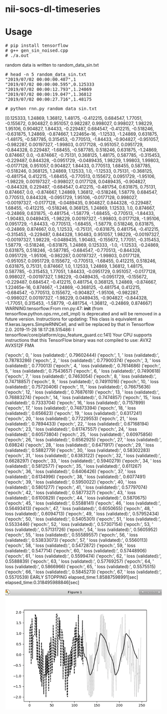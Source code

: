 # nii-socs-dl-timeseries 

# Usage

<pre>
# pip install tensorflow
# g++ gen_sin_noised.cpp
# ./a.out
</pre>

random data is written to random_data_sin.txt

<pre>
# head -n 5 random_data_sin.txt
"2019/07/02 00:00:00.487",1
"2019/07/02 00:00:00.595",0.125333
"2019/07/02 00:00:12.793",1.24869
"2019/07/02 00:00:19.047",1.36812
"2019/07/02 00:00:27.716",1.48175
</pre>

<pre>
# python rnn.py random_data_sin.txt
</pre>

[0.125333, 1.24869, 1.36812, 1.48175, -0.412215, 0.684547, 1.77051, -0.155672, 0.904827, 0.951057, 0.982287, 0.998027, 0.998027, 1.98229, 1.95106, 0.904827, 1.84433, -0.229487, 0.684547, -0.412215, -0.518246, -0.631875, 1.24869, -0.874667, 1.22465e-16, -1.12533, -1.24869, 0.631875, -1.48175, -0.587785, 0.315453, -0.770513, -1.84433, -0.904827, -0.951057, -0.982287, 0.00197327, -1.99803, 0.0177128, -0.951057, 0.0951729, -0.844328, 0.229487, -1.68455, -0.587785, 0.518246, 0.631875, -1.24869, 0.874667, 0.0, -0.874667, -0.75131, 0.368125, 1.48175, 0.587785, -0.315453, -0.229487, 0.844328, -0.0951729, -0.0489435, 1.98229, 1.99803, 1.99803, -0.0177128, 0.951057, 0.904827, 1.84433, 0.770513, 1.68455, 0.587785, -0.518246, 0.368125, 1.24869, 1.12533, 1.0, -1.12533, 0.75131, -0.368125, -0.481754, 0.412215, -1.68455, -0.770513, 0.155672, 0.0951729, -1.95106, -1.98229, 0.00197327, -0.998027, 0.0177128, 0.0489435, -0.904827, -0.844328, 0.229487, -0.684547, 0.412215, -0.481754, 0.631875, 0.75131, 0.874667, 0.0, -0.874667, 1.24869, 1.36812, -0.518246, 1.58779, 0.684547, 0.770513, 0.844328, -0.0951729, 1.95106, -0.0177128, 0.998027, -0.00197327, -0.0177128, -0.0489435, 0.904827, 0.844328, -0.229487, 1.68455, -0.412215, -0.518246, 0.368125, 1.24869, 1.12533, 1.0, 0.874667, -0.24869, 0.631875, -0.481754, -1.58779, -1.68455, -0.770513, -1.84433, -1.90483, 0.0489435, -1.98229, 0.00197327, -1.99803, 0.0177128, -1.95106, 0.0951729, -1.84433, -0.770513, -1.68455, -1.58779, 0.518246, 0.631875, -0.24869, 0.874667, 0.0, 1.12533, -0.75131, -0.631875, 0.481754, -0.412215, -0.315453, -0.229487, 0.844328, 1.90483, 0.951057, 1.98229, -0.00197327, -0.00197327, 1.98229, -0.0489435, 1.90483, -0.155672, 1.77051, -0.315453, 1.58779, -0.518246, -0.631875, 1.24869, 0.125333, -1.0, -1.12533, -0.24869, 0.631875, 0.518246, -0.587785, -0.684547, -0.770513, -0.844328, 0.0951729, -1.95106, -0.982287, 0.00197327, -1.99803, 0.0177128, -0.951057, 0.0951729, 0.155672, -0.770513, -1.68455, 0.412215, 0.518246, 0.631875, 0.75131, 0.874667, 1.0, 1.12533, 1.24869, 1.36812, 1.48175, 0.587785, -0.315453, 1.77051, 1.84433, -0.0951729, 0.951057, -0.0177128, 0.998027, -0.00197327, 1.98229, -0.0489435, -0.0951729, -0.155672, -0.229487, 0.684547, -0.412215, 0.481754, 0.368125, 1.24869, -0.874667, 1.22465e-16, 0.874667, -1.24869, -0.368125, -0.481754, 0.412215, -0.684547, -0.770513, 0.155672, -0.904827, -1.95106, -0.982287, -0.998027, 0.00197327, -1.98229, 0.0489435, -0.904827, -0.844328, -1.77051, 0.315453, -1.58779, -0.481754, -1.36812, -0.24869, 0.874667]
WARNING:tensorflow:From rnn.py:47: __init__ (from tensorflow.python.ops.rnn_cell_impl) is deprecated and will be removed in a future version.
Instructions for updating:
This class is equivalent as tf.keras.layers.SimpleRNNCell, and will be replaced by that in Tensorflow 2.0.
2019-11-28 18:17:28.515486: I tensorflow/core/platform/cpu_feature_guard.cc:141] Your CPU supports instructions that this TensorFlow binary was not compiled to use: AVX2 AVX512F FMA

('epoch:', 0, ' loss (validated):', 0.79602444)
('epoch:', 1, ' loss (validated):', 0.78783286)
('epoch:', 2, ' loss (validated):', 0.77900374)
('epoch:', 3, ' loss (validated):', 0.770013)
('epoch:', 4, ' loss (validated):', 0.7614686)
('epoch:', 5, ' loss (validated):', 0.7543657)
('epoch:', 6, ' loss (validated):', 0.7490618)
('epoch:', 7, ' loss (validated):', 0.7463054)
('epoch:', 8, ' loss (validated):', 0.74718857)
('epoch:', 9, ' loss (validated):', 0.74911016)
('epoch:', 10, ' loss (validated):', 0.75720406)
('epoch:', 11, ' loss (validated):', 0.76675636)
('epoch:', 12, ' loss (validated):', 0.7687619)
('epoch:', 13, ' loss (validated):', 0.76883274)
('epoch:', 14, ' loss (validated):', 0.7474857)
('epoch:', 15, ' loss (validated):', 0.7333704)
('epoch:', 16, ' loss (validated):', 0.7157899)
('epoch:', 17, ' loss (validated):', 0.74873394)
('epoch:', 18, ' loss (validated):', 0.656623)
('epoch:', 19, ' loss (validated):', 0.6317241)
('epoch:', 20, ' loss (validated):', 0.77229553)
('epoch:', 21, ' loss (validated):', 0.7894433)
('epoch:', 22, ' loss (validated):', 0.67168194)
('epoch:', 23, ' loss (validated):', 0.61747557)
('epoch:', 24, ' loss (validated):', 0.60573804)
('epoch:', 25, ' loss (validated):', 0.60975856)
('epoch:', 26, ' loss (validated):', 0.6562925)
('epoch:', 27, ' loss (validated):', 0.69824)
('epoch:', 28, ' loss (validated):', 0.6471917)
('epoch:', 29, ' loss (validated):', 0.5882779)
('epoch:', 30, ' loss (validated):', 0.58302283)
('epoch:', 31, ' loss (validated):', 0.6383122)
('epoch:', 32, ' loss (validated):', 0.6628297)
('epoch:', 33, ' loss (validated):', 0.5940279)
('epoch:', 34, ' loss (validated):', 0.5812577)
('epoch:', 35, ' loss (validated):', 0.611267)
('epoch:', 36, ' loss (validated):', 0.6406426)
('epoch:', 37, ' loss (validated):', 0.6134996)
('epoch:', 38, ' loss (validated):', 0.6077491)
('epoch:', 39, ' loss (validated):', 0.5950022)
('epoch:', 40, ' loss (validated):', 0.5801277)
('epoch:', 41, ' loss (validated):', 0.57797074)
('epoch:', 42, ' loss (validated):', 0.5877327)
('epoch:', 43, ' loss (validated):', 0.6100829)
('epoch:', 44, ' loss (validated):', 0.5870675)
('epoch:', 45, ' loss (validated):', 0.5588141)
('epoch:', 46, ' loss (validated):', 0.56493413)
('epoch:', 47, ' loss (validated):', 0.6050655)
('epoch:', 48, ' loss (validated):', 0.6094713)
('epoch:', 49, ' loss (validated):', 0.57952434)
('epoch:', 50, ' loss (validated):', 0.5405301)
('epoch:', 51, ' loss (validated):', 0.5533446)
('epoch:', 52, ' loss (validated):', 0.57307154)
('epoch:', 53, ' loss (validated):', 0.57131726)
('epoch:', 54, ' loss (validated):', 0.5605952)
('epoch:', 55, ' loss (validated):', 0.55589557)
('epoch:', 56, ' loss (validated):', 0.53833073)
('epoch:', 57, ' loss (validated):', 0.5560113)
('epoch:', 58, ' loss (validated):', 0.5472872)
('epoch:', 59, ' loss (validated):', 0.547714)
('epoch:', 60, ' loss (validated):', 0.57448906)
('epoch:', 61, ' loss (validated):', 0.5599474)
('epoch:', 62, ' loss (validated):', 0.5588839)
('epoch:', 63, ' loss (validated):', 0.57769257)
('epoch:', 64, ' loss (validated):', 0.5866966)
('epoch:', 65, ' loss (validated):', 0.5575515)
('epoch:', 66, ' loss (validated):', 0.5845273)
('epoch:', 67, ' loss (validated):', 0.5570539)
EARLY STOPPING
elapsed_time:1.85887598991[sec]
elapsed_time:0.318495988846[sec]

<img src="sinwave-rnn.png">